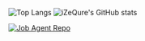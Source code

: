 <!-- Some Stats Display -->
![Top Langs](https://github-readme-stats.vercel.app/api/top-langs/?username=JesperKD&hide=CSS,SCSS,HTML,Javascript,Dockerfile,ASP.NET&theme=midnight-purple&show_icons=true&langs_count=10)
![iZeQure's GitHub stats](https://github-readme-stats.vercel.app/api?username=JesperKD&theme=midnight-purple&show_icons=true?count_private=true) 

<!-- Repo Stats Display -->
[![Job Agent Repo](https://github-readme-stats.vercel.app/api/pin/?username=iZeQure&repo=JobAgent&theme=midnight-purple&show_owner=false)](https://github.com/iZeQure/JobAgent) 

<!--
**JesperKD/JesperKD** is a ✨ _special_ ✨ repository because its `README.md` (this file) appears on your GitHub profile.

Here are some ideas to get you started:

- 🔭 I’m currently working on ...
- 🌱 I’m currently learning ...
- 👯 I’m looking to collaborate on ...
- 🤔 I’m looking for help with ...
- 💬 Ask me about ...
- 📫 How to reach me: ...
- 😄 Pronouns: ...
- ⚡ Fun fact: ...
-->
